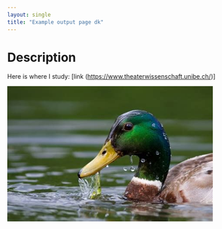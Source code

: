 ```yaml
---
layout: single
title: "Example output page dk"
---
```


# Description

Here is where I study: [link (https://www.theaterwissenschaft.unibe.ch/)]

![image](../images/output/dkexampleimage1.jpg)
